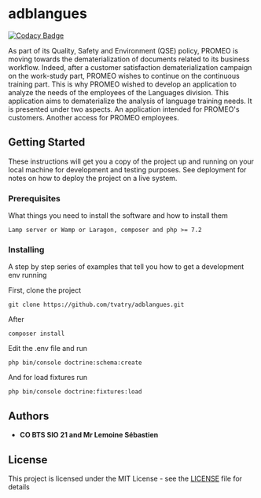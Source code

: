 # adblangues
[![Codacy Badge](https://api.codacy.com/project/badge/Grade/faba57449bcd43c7835f1c42f93e1725)](https://www.codacy.com/manual/tvatry/adblangues?utm_source=github.com&amp;utm_medium=referral&amp;utm_content=tvatry/adblangues&amp;utm_campaign=Badge_Grade)

As part of its Quality, Safety and Environment (QSE) policy, PROMEO is moving towards the dematerialization of documents related to its business workflow. Indeed, after a customer satisfaction dematerialization campaign on the work-study part, PROMEO wishes to continue on the continuous training part. This is why PROMEO wished to develop an application to analyze the needs of the employees of the Languages division. This application aims to dematerialize the analysis of language training needs. It is presented under two aspects. An application intended for PROMEO's customers. Another access for PROMEO employees.

## Getting Started

These instructions will get you a copy of the project up and running on your local machine for development and testing purposes. See deployment for notes on how to deploy the project on a live system.

### Prerequisites

What things you need to install the software and how to install them

```
Lamp server or Wamp or Laragon, composer and php >= 7.2
```

### Installing

A step by step series of examples that tell you how to get a development env running

First, clone the project

```
git clone https://github.com/tvatry/adblangues.git
```

After

```
composer install
```

Edit the .env file and run

```
php bin/console doctrine:schema:create
```

And for load fixtures run 

```
php bin/console doctrine:fixtures:load
```

## Authors

* **CO BTS SIO 21 and Mr Lemoine Sébastien** 


## License

This project is licensed under the MIT License - see the [LICENSE](LICENSE) file for details
